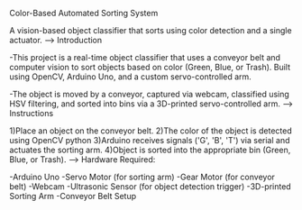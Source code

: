 Color-Based Automated Sorting System

A vision-based object classifier that sorts using color detection and a single actuator.
--> Introduction

-This project is a real-time object classifier that uses a conveyor belt and computer vision to sort objects based on color (Green, Blue, or Trash). Built using OpenCV, Arduino Uno, and a custom servo-controlled arm.

-The object is moved by a conveyor, captured via webcam, classified using HSV filtering, and sorted into bins via a 3D-printed servo-controlled arm.
--> Instructions

1)Place an object on the conveyor belt.
2)The color of the object is detected using OpenCV python
3)Arduino receives signals ('G', 'B', 'T') via serial and actuates the sorting arm.
4)Object is sorted into the appropriate bin (Green, Blue, or Trash).
--> Hardware Required:

-Arduino Uno
-Servo Motor (for sorting arm)
-Gear Motor (for conveyor belt)
-Webcam
-Ultrasonic Sensor (for object detection trigger)
-3D-printed Sorting Arm
-Conveyor Belt Setup
